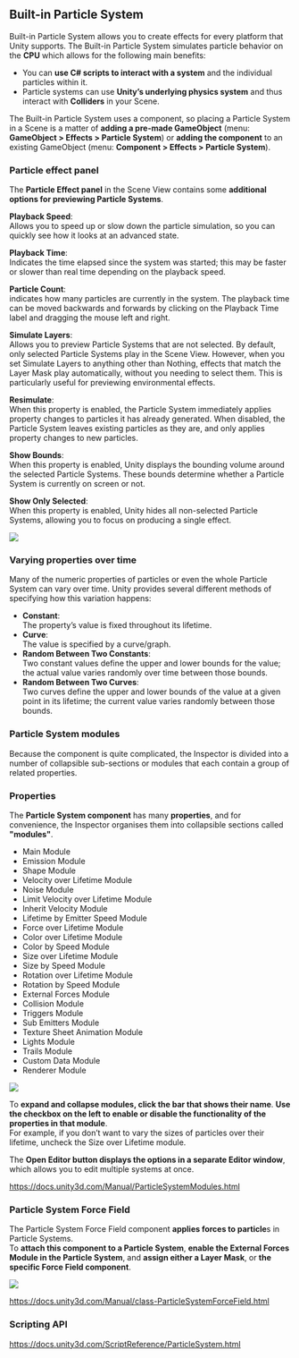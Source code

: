 ## Built-in Particle System

Built-in Particle System allows you to create effects for every platform that Unity supports. The Built-in Particle System simulates particle behavior on the **CPU** which allows for the following main benefits:

- You can **use C# scripts to interact with a system** and the individual particles within it.
- Particle systems can use **Unity’s underlying physics system** and thus interact with **Colliders** in your Scene.
 
 The Built-in Particle System uses a component, so placing a Particle System in a Scene is a matter of **adding a pre-made GameObject** (menu: **GameObject > Effects > Particle System**) or **adding the component** to an existing GameObject (menu: **Component > Effects > Particle System**).
 
### Particle effect panel

The **Particle Effect panel** in the Scene View contains some **additional options for previewing Particle Systems**.

 
**Playback Speed**: \
Allows you to speed up or slow down the particle simulation, so you can quickly see how it looks at an advanced state.

**Playback Time**: \
Indicates the time elapsed since the system was started; this may be faster or slower than real time depending on the playback speed.

**Particle Count**: \
indicates how many particles are currently in the system. The playback time can be moved backwards and forwards by clicking on the Playback Time label and dragging the mouse left and right.


**Simulate Layers**: \
Allows you to preview Particle Systems that are not selected. By default, only selected Particle Systems play in the Scene View. However, when you set Simulate Layers to anything other than Nothing, effects that match the Layer Mask play automatically, without you needing to select them. This is particularly useful for previewing environmental effects.
 

**Resimulate**: \
When this property is enabled, the Particle System immediately applies property changes to particles it has already generated. When disabled, the Particle System leaves existing particles as they are, and only applies property changes to new particles.


**Show Bounds**: \
When this property is enabled, Unity displays the bounding volume around the selected Particle Systems. These bounds determine whether a Particle System is currently on screen or not.


**Show Only Selected**: \
When this property is enabled, Unity hides all non-selected Particle Systems, allowing you to focus on producing a single effect.

![](../Particle_System.png)

### Varying properties over time

Many of the numeric properties of particles or even the whole Particle System can vary over time. Unity provides several different methods of specifying how this variation happens:

- **Constant**: \
 The property’s value is fixed throughout its lifetime.
- **Curve**: \
 The value is specified by a curve/graph.
- **Random Between Two Constants**: \
 Two constant values define the upper and lower bounds for the value; the actual value varies randomly over time between those bounds.
- **Random Between Two Curves**: \
 Two curves define the upper and lower bounds of the value at a given point in its lifetime; the current value varies randomly between those bounds.
 
 
### Particle System modules

Because the component is quite complicated, the Inspector is divided into a number of collapsible sub-sections or modules that each contain a group of related properties.


### Properties
The **Particle System component** has many **properties**, and for convenience, the Inspector organises them into collapsible sections called **"modules"**. 


- Main Module
- Emission Module
- Shape Module
- Velocity over Lifetime Module
- Noise Module
- Limit Velocity over Lifetime Module
- Inherit Velocity Module
- Lifetime by Emitter Speed Module
- Force over Lifetime Module
- Color over Lifetime Module
- Color by Speed Module
- Size over Lifetime Module
- Size by Speed Module
- Rotation over Lifetime Module
- Rotation by Speed Module
- External Forces Module
- Collision Module
- Triggers Module
- Sub Emitters Module
- Texture Sheet Animation Module
- Lights Module
- Trails Module
- Custom Data Module
- Renderer Module


![](../PartSysMainInsp.png)



To **expand and collapse modules, click the bar that shows their name**. **Use the checkbox on the left to enable or disable the functionality of the properties in that module**. \
For example, if you don’t want to vary the sizes of particles over their lifetime, uncheck the Size over Lifetime module.

The **Open Editor button displays the options in a separate Editor window**, which allows you to edit multiple systems at once.

https://docs.unity3d.com/Manual/ParticleSystemModules.html


### Particle System Force Field
The Particle System Force Field component **applies forces to particle**s in Particle Systems. \
To **attach this component to a Particle System**, **enable the External Forces Module in the Particle System**, and **assign either a Layer Mask**, or **the specific Force Field component**.


![](../Particle_System_Force_Field.png)


https://docs.unity3d.com/Manual/class-ParticleSystemForceField.html


### Scripting API
https://docs.unity3d.com/ScriptReference/ParticleSystem.html
